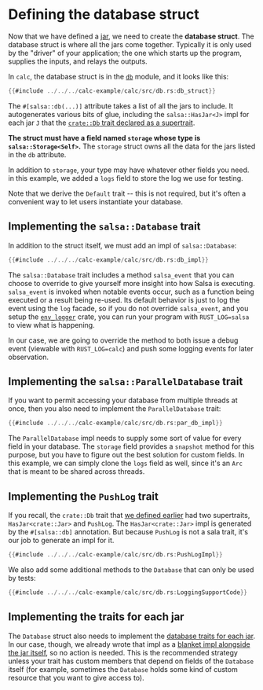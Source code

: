 # Defining the database struct

Now that we have defined a [jar](./jar.md), we need to create the **database struct**.
The database struct is where all the jars come together.
Typically it is only used by the "driver" of your application;
the one which starts up the program, supplies the inputs, and relays the outputs.

In `calc`, the database struct is in the [`db`] module, and it looks like this:

[`db`]: https://github.com/salsa-rs/salsa/blob/master/calc-example/calc/src/db.rs

```rust
{{#include ../../../calc-example/calc/src/db.rs:db_struct}}
```

The `#[salsa::db(...)]` attribute takes a list of all the jars to include.
It autogenerates various bits of glue, including the `salsa::HasJar<J>` impl for each jar `J` that the [`crate::Db` trait declared as a supertrait](./jar.md#defining-the-database-trait).

**The struct must have a field named `storage` whose type is `salsa::Storage<Self>`.**
The `storage` struct owns all the data for the jars listed in the `db` attribute.

In addition to `storage`, your type may have whatever other fields you need.
in this example, we added a `logs` field to store the log we use for testing.

Note that we derive the `Default` trait -- this is not required, but it's often a convenient way to let users instantiate your database.

## Implementing the `salsa::Database` trait

In addition to the struct itself, we must add an impl of `salsa::Database`:

```rust
{{#include ../../../calc-example/calc/src/db.rs:db_impl}}
```

The `salsa::Database` trait includes a method `salsa_event` that you can choose to override
to give yourself more insight into how Salsa is executing.
`salsa_event` is invoked when notable events occur, such as a function being executed
or a result being re-used.
Its default behavior is just to log the event using the `log` facade, so if you do not override
`salsa_event`, and you setup the [`env_logger`](https://crates.io/crates/env_logger) crate,
you can run your program with `RUST_LOG=salsa` to view what is happening.

In our case, we are going to override the method to both issue a debug event (viewable with `RUST_LOG=calc`)
and push some logging events for later observation.

## Implementing the `salsa::ParallelDatabase` trait

If you want to permit accessing your database from multiple threads at once, then you also need to implement the `ParallelDatabase` trait:

```rust
{{#include ../../../calc-example/calc/src/db.rs:par_db_impl}}
```

The `ParallelDatabase` impl needs to supply some sort of value for every field in your database.
The `storage` field provides a `snapshot` method for this purpose, but you have to figure out the best solution for custom fields.
In this example, we can simply clone the `logs` field as well, since it's an `Arc` that is meant to be shared across threads.

## Implementing the `PushLog` trait

If you recall, the `crate::Db` trait that [we defined earlier](./jar.md#defining-the-database-trait) had two supertraits, `HasJar<crate::Jar>` and `PushLog`.
The `HasJar<crate::Jar>` impl is generated by the `#[salsa::db]` annotation.
But because `PushLog` is not a sala trait, it's our job to generate an impl for it.

```rust
{{#include ../../../calc-example/calc/src/db.rs:PushLogImpl}}
```

We also add some additional methods to the `Database` that can only be used by tests:

```rust
{{#include ../../../calc-example/calc/src/db.rs:LoggingSupportCode}}
```

## Implementing the traits for each jar

The `Database` struct also needs to implement the [database traits for each jar](./jar.md#database-trait-for-the-jar).
In our case, though, we already wrote that impl as a [blanket impl alongside the jar itself](./jar.md#implementing-the-database-trait-for-the-jar),
so no action is needed.
This is the recommended strategy unless your trait has custom members that depend on fields of the `Database` itself
(for example, sometimes the `Database` holds some kind of custom resource that you want to give access to).
